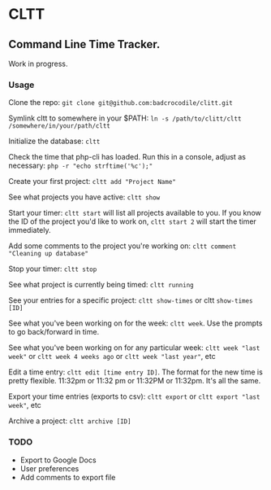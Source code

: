 # CLTT

## Command Line Time Tracker. 

Work in progress.

### Usage

Clone the repo: `git clone git@github.com:badcrocodile/clitt.git`

Symlink cltt to somewhere in your $PATH: `ln -s /path/to/clitt/cltt /somewhere/in/your/path/cltt`

Initialize the database: `cltt`

Check the time that php-cli has loaded. Run this in a console, adjust as necessary: `php -r "echo strftime('%c');"`

Create your first project: `cltt add "Project Name"`

See what projects you have active: `cltt show`

Start your timer: `cltt start` will list all projects available to you. If you know the ID of the project you'd like to work on, `cltt start 2` will start the timer immediately.

Add some comments to the project you're working on: `cltt comment "Cleaning up database"`

Stop your timer: `cltt stop`

See what project is currently being timed: `cltt running`

See your entries for a specific project: `cltt show-times` or cltt `show-times [ID]`

See what you've been working on for the week: `cltt week`. Use the prompts to go back/forward in time.

See what you've been working on for any particular week: `cltt week "last week"` or `cltt week 4 weeks ago` or `cltt week "last year"`, etc

Edit a time entry: `cltt edit [time entry ID]`. The format for the new time is pretty flexible. 11:32pm or 11:32 pm or 11:32PM or 11:32pm. It's all the same.

Export your time entries (exports to csv): `cltt export` or `cltt export "last week"`, etc

Archive a project: `cltt archive [ID]`

### TODO

* Export to Google Docs
* User preferences
* Add comments to export file
